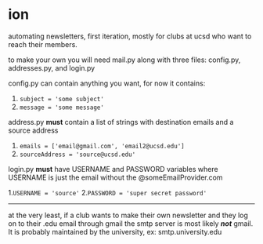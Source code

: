 # ion
automating newsletters, first iteration, mostly for clubs at ucsd who want to reach their members.

to make your own you will need mail.py along with three files: config.py, addresses.py, and login.py

config.py can contain anything you want, for now it contains:
1. ``` subject = 'some subject' ```
2. ``` message = 'some message' ```

address.py **must** contain a list of strings with destination emails and a source address
1. ```emails = ['email@gmail.com', 'email2@ucsd.edu']```
2. ```sourceAddress = 'source@ucsd.edu'```

login.py **must** have USERNAME and PASSWORD variables
where USERNAME is just the email without the @someEmailProvider.com

1.```USERNAME = 'source'```
2.```PASSWORD = 'super secret password'```

----

at the very least, if a club wants to make their own newsletter and they log on to their .edu email through gmail the smtp server is most likely **_not_** gmail. It is probably maintained by the university, ex: smtp.university.edu


